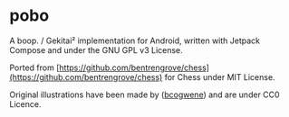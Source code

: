 # pobo
A boop. / Gekitai² implementation for Android, written with Jetpack Compose and under the GNU GPL v3 License.

Ported from [https://github.com/bentrengrove/chess](https://github.com/bentrengrove/chess) for Chess under MIT License.

Original illustrations have been made by ([bcogwene](https://pixabay.com/users/bcogwene-1114581/)) and are under CC0 Licence.

<!-- ## Screenshots -->
